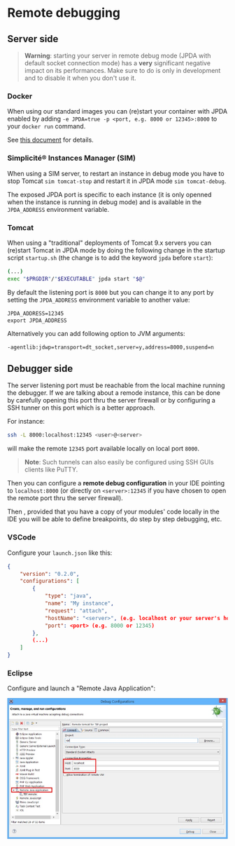 Remote debugging
================

<h2 id="server">Server side</h2>

> **Warning**: starting your server in remote debug mode (JPDA with default socket connection mode) has a **very** significant negative
> impact on its performances. Make sure to do is only in development and to disable it when you don't use it.

<h3 id="docker">Docker</h3>

When using our standard images you can (re)start your container with JPDA enabled by adding
`-e JPDA=true -p <port, e.g. 8000 or 12345>:8000` to your `docker run` command.

See [this document](/resource/docs/operation/docker) for details.

<h3 id="sim">Simplicit&eacute;&reg; Instances Manager (SIM)</h3>

When using a SIM server, to restart an instance in debug mode you have to stop Tomcat `sim tomcat-stop` and restart it in JPDA mode `sim tomcat-debug`.

The exposed JPDA port is specific to each instance (it is only openned when the instance is running in debug mode) and is available in the `JPDA_ADDRESS` environment variable.
 
<h3 id="tomcat">Tomcat</h3>

When using a "traditional" deployments of Tomcat 9.x servers you can (re)start Tomcat in JPDA mode by doing the following change
in the startup script `startup.sh` (the change is to add the keyword `jpda` before `start`):

```bash
(...)
exec "$PRGDIR"/"$EXECUTABLE" jpda start "$@"
```

By default the listening port is `8000` but you can change it to any port by setting the `JPDA_ADDRESS` environment variable
to another value:

```
JPDA_ADDRESS=12345
export JPDA_ADDRESS
```

Alternatively you can add following option to JVM arguments:

```
-agentlib:jdwp=transport=dt_socket,server=y,address=8000,suspend=n
```

<h2 id="debugger">Debugger side</h2>

The server listening port must be reachable from the local machine running the debugger. If we are talking about a remode instance,
this can be done by carefully opening this port thru the server firewall or by configuring a SSH tunner on this port which is a better approach.

For instance:

```bash
ssh -L 8000:localhost:12345 <user>@<server>
```

will make the remote `12345` port available locally on local port `8000`.

> **Note**: Such tunnels can also easily be configured using SSH GUIs clients like PuTTY.

Then you can configure a **remote debug configuration** in your IDE pointing to `localhost:8000`
(or directly on `<server>:12345` if you have chosen to open the remote port thru the server firewall).

Then , provided that you have a copy of your modules' code locally in the IDE you will be able to define
breakpoints, do step by step debugging, etc.

### VSCode

Configure your `launch.json` like this:

```json
{
    "version": "0.2.0",
    "configurations": [
        {
            "type": "java",
            "name": "My instance",
            "request": "attach",
            "hostName": "<server>", (e.g. localhost or your server's hostname or IP address)
            "port": <port> (e.g. 8000 or 12345)
        },
        (...)
    ]
}
```

### Eclipse

Configure and launch a "Remote Java Application":

![](remote-debug.jpg)
